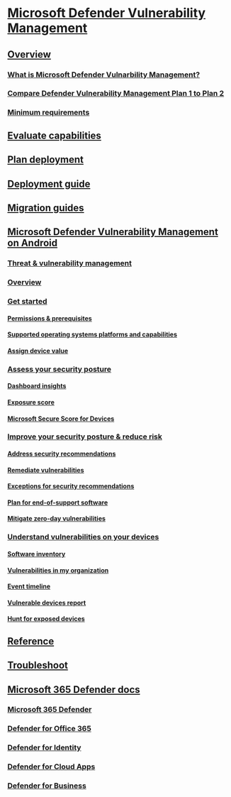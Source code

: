 # [Microsoft Defender Vulnerability Management](index.yml)

## [Overview]()
### [What is Microsoft Defender Vulnarbility Management?]()
### [Compare Defender Vulnerability Management Plan 1 to Plan 2]()
### [Minimum requirements]()

## [Evaluate capabilities]()

## [Plan deployment]()

## [Deployment guide]()

## [Migration guides]()

## [Microsoft Defender Vulnerability Management on Android]()
### [Threat & vulnerability management]()
### [Overview](next-gen-threat-and-vuln-mgt.md)
### [Get started]()
#### [Permissions & prerequisites](tvm-prerequisites.md)
#### [Supported operating systems platforms and capabilities](tvm-supported-os.md)
#### [Assign device value](tvm-assign-device-value.md)
### [Assess your security posture]()
#### [Dashboard insights](tvm-dashboard-insights.md)
#### [Exposure score](tvm-exposure-score.md)
#### [Microsoft Secure Score for Devices](tvm-microsoft-secure-score-devices.md)
### [Improve your security posture & reduce risk]()
#### [Address security recommendations](tvm-security-recommendation.md)
#### [Remediate vulnerabilities](tvm-remediation.md)
#### [Exceptions for security recommendations](tvm-exception.md)
#### [Plan for end-of-support software](tvm-end-of-support-software.md)
#### [Mitigate zero-day vulnerabilities](tvm-zero-day-vulnerabilities.md)
### [Understand vulnerabilities on your devices]()
#### [Software inventory](tvm-software-inventory.md)
#### [Vulnerabilities in my organization](tvm-weaknesses.md)
#### [Event timeline](threat-and-vuln-mgt-event-timeline.md)
#### [Vulnerable devices report](tvm-vulnerable-devices-report.md)
#### [Hunt for exposed devices](tvm-hunt-exposed-devices.md)

## [Reference]()

## [Troubleshoot]()

## [Microsoft 365 Defender docs]()

### [Microsoft 365 Defender](../defender/index.yml)
### [Defender for Office 365](../office-365-security/index.yml)
### [Defender for Identity](/defender-for-identity/)
### [Defender for Cloud Apps](/cloud-app-security/)
### [Defender for Business](../defender-business/index.yml)